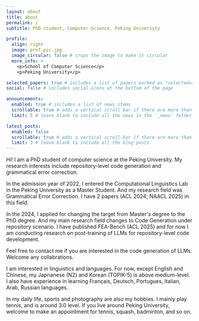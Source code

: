 ```yaml
---
layout: about
title: about
permalink: /
subtitle: PhD student, Computer Science, Peking University

profile:
  align: right
  image: prof_pic.jpg
  image_circular: false # crops the image to make it circular
  more_info: >
    <p>School of Computer Science</p>
    <p>Peking University</p>

selected_papers: true # includes a list of papers marked as "selected={true}"
social: false # includes social icons at the bottom of the page

announcements:
  enabled: true # includes a list of news items
  scrollable: true # adds a vertical scroll bar if there are more than 3 news items
  limit: 5 # leave blank to include all the news in the `_news` folder

latest_posts:
  enabled: false
  scrollable: true # adds a vertical scroll bar if there are more than 3 new posts items
  limit: 3 # leave blank to include all the blog posts
---
```


Hi! I am a PhD student of computer science at the Peking University. My research interests include repository-level code generation and grammatical error correction.

In the admission year of 2022, I entered the Computational Linguistics Lab in the Peking University as a Master Student. And my research field was Grammatical Error Correction. I have 2 papers (ACL 2024; NAACL 2025) in this field.

In the 2024, I applied for changing the target from Master's degree to the PhD degree. And my main research field changes to Code Generation under repository scenario. I have published FEA-Bench (ACL 2025) and for now I am conducting research on post-training of LLMs for repository-level code development. 

Feel free to contact me if you are interested in the code generation of LLMs. Welcome any collabrations.


I am interested in linguistics and languages. For now, except English and Chinese, my Japnanese (N2) and Korean (TOPIK-5) is above medium-level. I also have experience in learning Français, Deutsch, Portugues, Italian, Arab, Russian languages.

In my daily life, sports and photography are also my hobbies. I mainly play tennis, and is around 3.0 level. If you live around Peking University, welcome to make an appointment for tennis, squash, badminton, and so on.
